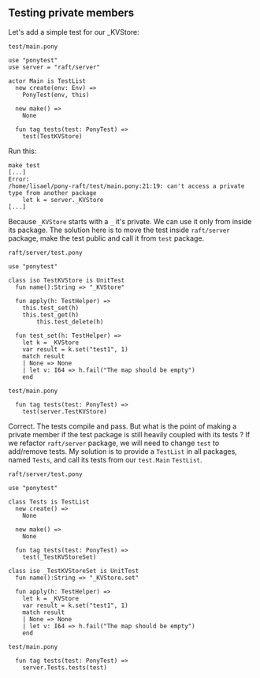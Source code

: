 ## Testing private members

Let's add a simple test for our _KVStore:

`test/main.pony`
```pony
use "ponytest"
use server = "raft/server"

actor Main is TestList
  new create(env: Env) =>
    PonyTest(env, this)

  new make() =>
    None

  fun tag tests(test: PonyTest) =>
    test(TestKVStore)
```

Run this:

```
make test
[...]
Error:
/home/lisael/pony-raft/test/main.pony:21:19: can't access a private type from another package
    let k = server._KVStore
[...]
```

Because `_KVStore` starts with a `_` it's private. We can use it only from
inside its package. The solution here is to move the test inside `raft/server`
package, make the test public and call it from `test` package.

`raft/server/test.pony`
```pony
use "ponytest"

class iso TestKVStore is UnitTest
  fun name():String => "_KVStore"

  fun apply(h: TestHelper) =>
    this.test_set(h)
    this.test_get(h)
		this.test_delete(h)

  fun test_set(h: TestHelper) =>
    let k = _KVStore
    var result = k.set("test1", 1)
    match result
    | None => None
    | let v: I64 => h.fail("The map should be empty")
    end
```

`test/main.pony`
```pony
  fun tag tests(test: PonyTest) =>
    test(server.TestKVStore)
```

Correct. The tests compile and pass. But what is the point of making a private
member if the test package is still heavily coupled with its tests ? If we
refactor `raft/server` package, we will need to change `test` to add/remove
tests. My solution is to provide a `TestList` in all packages, named `Tests`,
and call its tests from our `test.Main` `TestList`.

`raft/server/test.pony`
```pony
use "ponytest"

class Tests is TestList 
  new create() =>
    None

  new make() =>
    None

  fun tag tests(test: PonyTest) =>
    test(_TestKVStoreSet)

class iso _TestKVStoreSet is UnitTest
  fun name():String => "_KVStore.set"

  fun apply(h: TestHelper) =>
    let k = _KVStore
    var result = k.set("test1", 1)
    match result
    | None => None
    | let v: I64 => h.fail("The map should be empty")
    end
```

`test/main.pony`
```pony
  fun tag tests(test: PonyTest) =>
    server.Tests.tests(test)
```

